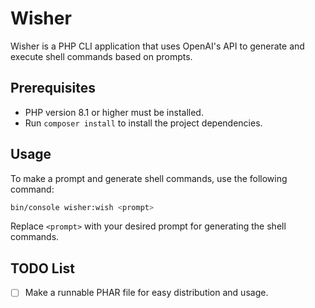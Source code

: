 # Wisher

Wisher is a PHP CLI application that uses OpenAI's API to generate and execute shell commands based on prompts.

## Prerequisites

- PHP version 8.1 or higher must be installed.
- Run `composer install` to install the project dependencies.

## Usage

To make a prompt and generate shell commands, use the following command:

```bash
bin/console wisher:wish <prompt>
```

Replace `<prompt>` with your desired prompt for generating the shell commands.

## TODO List

- [ ] Make a runnable PHAR file for easy distribution and usage.
